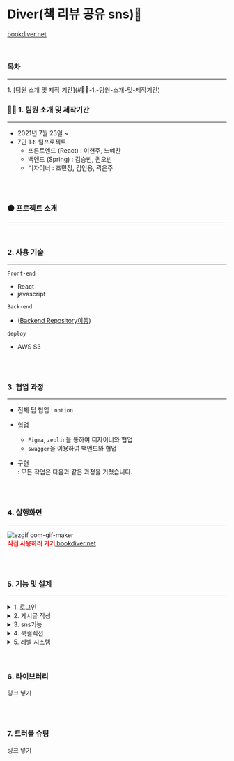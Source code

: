 # Diver(책 리뷰 공유 sns)📘
[ bookdiver.net](https://bookdiver.net/)

<br>

### 목차
<hr>
1. [팀원 소개 및 제작 기간](#👯‍♂️-1.-팀원-소개-및-제작기간)




### 👯‍♂️ 1. 팀원 소개 및 제작기간
<hr>

- 2021년 7월 23일 ~ 
- 7인 1조 팀프로젝트
  + 프론트엔드 (React) : 이현주, 노예찬
  + 백엔드 (Spring) : 김승빈, 권오빈
  + 디자이너 : 조민정, 김언용, 곽은주
<br>
<br>

### ⚫ 프로젝트 소개
<hr>
<br>

### 2. 사용 기술
<hr>

`Front-end`
-  React
- javascript


`Back-end`
-  ([Backend Repository이동](https://github.com/sharingBookReview-SERVICE/sharingBookReview-BE))


`deploy`
- AWS S3 

<br>

<br>

### 3. 협업 과정
<hr>

- 전체 팁 협업 : `notion`
- 협업
	+ `Figma`, `zeplin`을 통하여 디자이너와 협업
	+ `swagger`을 이용하여 백엔드와 협업

- 구현   
	: 모든 작업은 다음과 같은 과정을 거쳤습니다.
	

<br>

<br>

### 4. 실행화면
<hr>

![ezgif com-gif-maker](https://user-images.githubusercontent.com/70359952/131693331-1829bac8-6288-47be-bd28-a4c7cf06b0cb.gif)
<br>
<span style="color:red">**직접 사용하러 가기**</span>[ bookdiver.net](https://bookdiver.net/)


<br>
<br>


### 5. 기능 및 설계
<hr>

<details>
<summary>1. 로그인</summary>
<div markdown="1">       
 카카오, 구글 소셜 로그인
</div>
</details>

<details>
<summary>2. 게시글 작성</summary>
<div markdown="2">       
  <h3>1. 이미지 압축</h3>
   <h3>2. unsplash</h3>
   <h3>3. 추천 해시태그</h3>
</div>
</details>

<details>
<summary>3. sns기능</summary>
<div markdown="3">     
   <h3>1. 소셜 피드</h3>
  <h3>2. 좋아요</h3>
   <h3>3. 댓글</h3>
   <h3>4. 북마크</h3>
   <h3>5. 팔로우</h3>
   <h3>6. 알림</h3>
</div>
</details>

<details>
<summary>4. 북컬렉션 </summary>
<div markdown="4">       
  <h3>1. 사용자 직접 작성</h3>
   <h3>2. 태그 추출 자동 컬렉션 </h3>

</div>
</details>

<details>
<summary>5. 레벨 시스템 </summary>
<div markdown="5">       
  <h3>1. 레벨 별 캐릭터와 칭호 획득</h3>
   

</div>
</details>
<br>

<br>

### 6. 라이브러리
링크 넣기

<br>


<br>


### 7. 트러블 슈팅
링크 넣기

<br>



